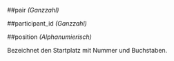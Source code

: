 ##pair
*(Ganzzahl)*

##participant_id
*(Ganzzahl)*

##position
*(Alphanumierisch)*

Bezeichnet den Startplatz mit Nummer und Buchstaben.
